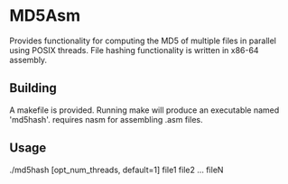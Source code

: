 # MD5Asm

Provides functionality for computing the MD5 of multiple files in parallel using POSIX threads.
File hashing functionality is written in x86-64 assembly.

## Building
A makefile is provided. Running make will produce an executable named 'md5hash'.
requires nasm for assembling .asm files.
	

## Usage
./md5hash [opt_num_threads, default=1] file1 file2 ... fileN


